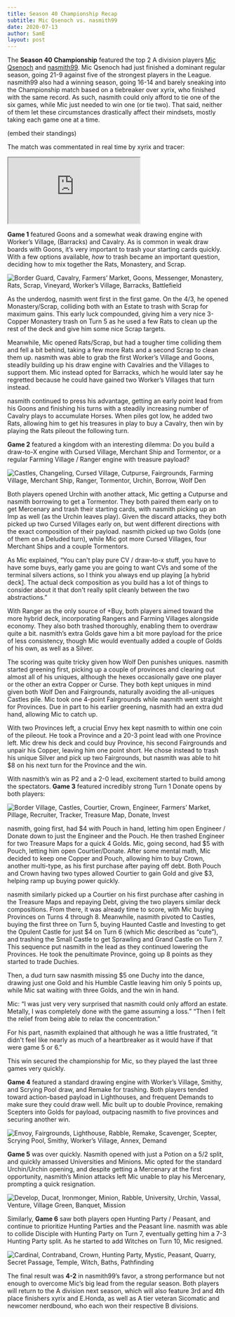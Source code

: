 ```yaml
---
title: Season 40 Championship Recap
subtitle: Mic Qsenoch vs. nasmith99
date: 2020-07-13
author: SamE
layout: post
---
```

The **Season 40 Championship** featured the top 2 A division players [Mic Qsenoch](https://dominionleague.org/player_database?player=Mic%20Qsenoch) and [nasmith99](https://dominionleague.org/player_database?player=nasmith99). Mic Qsenoch had just finished a dominant regular season, going 21-9 against five of the strongest players in the League. nasmith99 also had a winning season, going 16-14 and barely sneaking into the Championship match based on a tiebreaker over xyrix, who finished with the same record. As such, nasmith could only afford to tie one of the six games, while Mic just needed to win one (or tie two). That said, neither of them let these circumstances drastically affect their mindsets, mostly taking each game one at a time.

(embed their standings)

The match was commentated in real time by xyrix and tracer:

<iframe src="https://www.youtube.com/embed/LzCQvDBgNMM"></iframe>

**Game 1** featured Goons and a somewhat weak drawing engine with Worker’s Village, (Barracks) and Cavalry. As is common in weak draw boards with Goons, it’s very important to trash your starting cards quickly. With a few options available, *how* to trash became an important question, deciding how to mix together the Rats, Monastery, and Scrap.

![Border Guard, Cavalry, Farmers’ Market, Goons, Messenger, Monastery, Rats, Scrap, Vineyard, Worker’s Village, Barracks, Battlefield](/img/uploads/kingdom1.png)

As the underdog, nasmith went first in the first game. On the 4/3, he opened Monastery/Scrap, colliding both with an Estate to trash with Scrap for maximum gains. This early luck compounded, giving him a very nice 3-Copper Monastery trash on Turn 5 as he used a few Rats to clean up the rest of the deck and give him some nice Scrap targets.

Meanwhile, Mic opened Rats/Scrap, but had a tougher time colliding them and fell a bit behind, taking a few more Rats and a second Scrap to clean them up. nasmith was able to grab the first Worker’s Village and Goons, steadily building up his draw engine with Cavalries and the Villages to support them. Mic instead opted for Barracks, which he would later say he regretted because he could have gained two Worker’s Villages that turn instead.

nasmith continued to press his advantage, getting an early point lead from his Goons and finishing his turns with a steadily increasing number of Cavalry plays to accumulate Horses. When piles got low, he added two Rats, allowing him to get his treasures in play to buy a Cavalry, then win by playing the Rats pileout the following turn.

**Game 2** featured a kingdom with an interesting dilemma: Do you build a draw-to-X engine with Cursed Village, Merchant Ship and Tormentor, or a regular Farming Village / Ranger engine with treasure payload?

![Castles, Changeling, Cursed Village, Cutpurse, Fairgrounds, Farming Village, Merchant Ship, Ranger, Tormentor, Urchin, Borrow, Wolf Den](/img/uploads/kingdom2.png)

Both players opened Urchin with another attack, Mic getting a Cutpurse and nasmith borrowing to get a Tormentor. They both paired them early on to get Mercenary and trash their starting cards, with nasmith picking up an Imp as well (as the Urchin leaves play). Given the discard attacks, they both picked up two Cursed Villages early on, but went different directions with the exact composition of their payload. nasmith picked up two Golds (one of them on a Deluded turn), while Mic got more Cursed Villages, four Merchant Ships and a couple Tormentors.

As Mic explained, “You can't play pure CV / draw-to-x stuff, you have to have some buys, early game you are going to want CVs and some of the terminal silvers actions, so I think you always end up playing \[a hybrid deck]. The actual deck composition as you build has a lot of things to consider about it that don't really split cleanly between the two abstractions.” 

With Ranger as the only source of +Buy, both players aimed toward the more hybrid deck, incorporating Rangers and Farming Villages alongside economy. They also both trashed thoroughly, enabling them to overdraw quite a bit. nasmith’s extra Golds gave him a bit more payload for the price of less consistency, though Mic would eventually added a couple of Golds of his own, as well as a Silver.

The scoring was quite tricky given how Wolf Den punishes uniques. nasmith started greening first, picking up a couple of provinces and clearing out almost all of his uniques, although the hexes occasionally gave one player or the other an extra Copper or Curse. They both kept uniques in mind given both Wolf Den and Fairgrounds, naturally avoiding the all-uniques Castles pile. Mic took one 4-point Fairgrounds while nasmith went straight for Provinces. Due in part to his earlier greening, nasmith had an extra dud hand, allowing Mic to catch up.

With two Provinces left, a crucial Envy hex kept nasmith to within one coin of the pileout. He took a Province and a 20-3 point lead with one Province left. Mic drew his deck and could buy Province, his second Fairgrounds and unpair his Copper, leaving him one point short. He chose instead to trash his unique Silver and pick up two Fairgrounds, but nasmith was able to hit $8 on his next turn for the Province and the win.

With nasmith’s win as P2 and a 2-0 lead, excitement started to build among the spectators. **Game 3** featured incredibly strong Turn 1 Donate opens by both players:

![Border Village, Castles, Courtier, Crown, Engineer, Farmers’ Market, Pillage, Recruiter, Tracker, Treasure Map, Donate, Invest](/img/uploads/kingdom3.png)

nasmith, going first, had $4 with Pouch in hand, letting him open Engineer / Donate down to just the Engineer and the Pouch. He then trashed Engineer for two Treasure Maps for a quick 4 Golds. Mic, going second, had $5 with Pouch, letting him open Courtier/Donate. After some mental math, Mic decided to keep one Copper and Pouch, allowing him to buy Crown, another multi-type, as his first purchase after paying off debt. Both Pouch and Crown having two types allowed Courtier to gain Gold and give $3, helping ramp up buying power quickly.

nasmith similarly picked up a Courtier on his first purchase after cashing in the Treasure Maps and repaying Debt, giving the two players similar deck compositions. From there, it was already time to score, with Mic buying Provinces on Turns 4 through 8. Meanwhile, nasmith pivoted to Castles, buying the first three on Turn 5, buying Haunted Castle and Investing to get the Opulent Castle for just $4 on Turn 6 (which Mic described as “cute”), and trashing the Small Castle to get Sprawling and Grand Castle on Turn 7. This sequence put nasmith in the lead as they continued lowering the Provinces. He took the penultimate Province, going up 8 points as they started to trade Duchies.

Then, a dud turn saw nasmith missing $5 one Duchy into the dance, drawing just one Gold and his Humble Castle leaving him only 5 points up, while Mic sat waiting with three Golds, and the win in hand. 

Mic: “I was just very very surprised that nasmith could only afford an estate. Metally, I was completely done with the game assuming a loss.” “Then I felt the relief from being able to relax the concentration.”

For his part, nasmith explained that although he was a little frustrated, “it didn't feel like nearly as much of a heartbreaker as it would have if that were game 5 or 6.” 

This win secured the championship for Mic, so they played the last three games very quickly.

**Game 4** featured a standard drawing engine with Worker’s Village, Smithy, and Scrying Pool draw, and Remake for trashing. Both players tended toward action-based payload in Lighthouses, and frequent Demands to make sure they could draw well. Mic built up to double Province, remaking Scepters into Golds for payload, outpacing nasmith to five provinces and securing another win.

![Envoy, Fairgrounds, Lighthouse, Rabble, Remake, Scavenger, Scepter, Scrying Pool, Smithy, Worker’s Village, Annex, Demand](/img/uploads/kingdom4.png)

**Game 5** was over quickly. Nasmith opened with just a Potion on a 5/2 split, and quickly amassed Universities and Minions. Mic opted for the standard Urchin/Urchin opening, and despite getting a Mercenary at the first opportunity, nasmith’s Minion attacks left Mic unable to play his Mercenary, prompting a quick resignation.

![Develop, Ducat, Ironmonger, Minion, Rabble, University, Urchin, Vassal, Venture, Village Green, Banquet, Mission](/img/uploads/kingdom5.png)

Similarly, **Game 6** saw both players open Hunting Party / Peasant, and continue to prioritize Hunting Parties and the Peasant line. nasmith was able to collide Disciple with Hunting Party on Turn 7, eventually getting him a 7-3 Hunting Party split. As he started to add Witches on Turn 10, Mic resigned.

![Cardinal, Contraband, Crown, Hunting Party, Mystic, Peasant, Quarry, Secret Passage, Temple, Witch, Baths, Pathfinding](/img/uploads/kingdom6.png)

The final result was **4-2** in nasmith99’s favor, a strong performance but not enough to overcome Mic’s big lead from the regular season. Both players will return to the A division next season, which will also feature 3rd and 4th place finishers xyrix and E.Honda, as well as A tier veteran Sicomatic and newcomer nerdbound, who each won their respective B divisions.